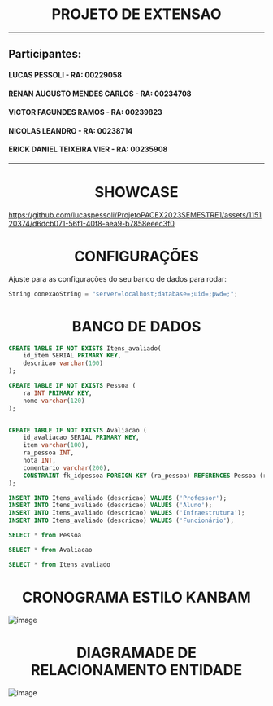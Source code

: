 <h1 align="center">PROJETO DE EXTENSAO</h1>

---

<h2>Participantes:</h2>
<h4>LUCAS PESSOLI - RA: 00229058</h4>
<h4>RENAN AUGUSTO MENDES CARLOS - RA: 00234708</h4>
<h4>VICTOR FAGUNDES RAMOS - RA: 00239823</h4>
<h4>NICOLAS LEANDRO - RA: 00238714</h4>
<h4>ERICK DANIEL TEIXEIRA VIER - RA: 00235908</h4>

---

<h1 align="center">SHOWCASE</h1>

https://github.com/lucaspessoli/ProjetoPACEX2023SEMESTRE1/assets/115120374/d6dcb071-56f1-40f8-aea9-b7858eeec3f0

<h1 align="center">CONFIGURAÇÕES</h1>

Ajuste para as configurações do seu banco de dados para rodar:
```C#
String conexaoString = "server=localhost;database=;uid=;pwd=;";
```



<h1 align="center">BANCO DE DADOS</h1>


```sql
CREATE TABLE IF NOT EXISTS Itens_avaliado(
	id_item SERIAL PRIMARY KEY,
	descricao varchar(100)
);

CREATE TABLE IF NOT EXISTS Pessoa (
    ra INT PRIMARY KEY,
    nome varchar(120)
);


CREATE TABLE IF NOT EXISTS Avaliacao (
    id_avaliacao SERIAL PRIMARY KEY,
	item varchar(100),
    ra_pessoa INT,
    nota INT,
    comentario varchar(200),
    CONSTRAINT fk_idpessoa FOREIGN KEY (ra_pessoa) REFERENCES Pessoa (ra)
);

INSERT INTO Itens_avaliado (descricao) VALUES ('Professor');
INSERT INTO Itens_avaliado (descricao) VALUES ('Aluno');
INSERT INTO Itens_avaliado (descricao) VALUES ('Infraestrutura');
INSERT INTO Itens_avaliado (descricao) VALUES ('Funcionário');

SELECT * from Pessoa

SELECT * from Avaliacao

SELECT * from Itens_avaliado

```

<h1 align="center">CRONOGRAMA ESTILO KANBAM</h1>

![image](https://github.com/lucaspessoli/ProjetoPACEX2023SEMESTRE1/assets/115120374/8a6fd979-10f9-40dd-8ca5-6e214ae9fa45)

<h1 align="center">DIAGRAMADE DE RELACIONAMENTO ENTIDADE</h1>

![image](https://github.com/lucaspessoli/ProjetoPACEX2023SEMESTRE1/assets/115120374/b9e2150b-f40e-49b3-9f91-00c02e039c88)


